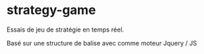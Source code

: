 # strategy-game
Essais de jeu de stratégie en temps réel.

Basé sur une structure de balise avec comme moteur Jquery / JS
